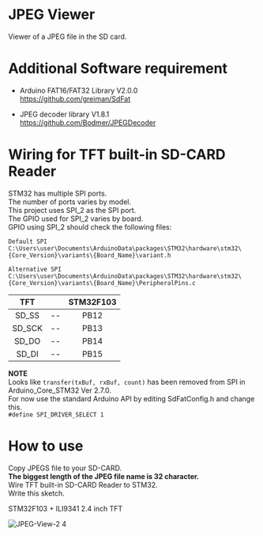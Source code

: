 # JPEG Viewer    

Viewer of a JPEG file in the SD card.   

# Additional Software requirement    

- Arduino FAT16/FAT32 Library V2.0.0   
https://github.com/greiman/SdFat   

- JPEG decoder library V1.8.1   
https://github.com/Bodmer/JPEGDecoder   

# Wiring for TFT built-in SD-CARD Reader   
STM32 has multiple SPI ports.   
The number of ports varies by model.   
This project uses SPI_2 as the SPI port.   
The GPIO used for SPI_2 varies by board.   
GPIO using SPI_2 should check the following files:   
```
Default SPI
C:\Users\user\Documents\ArduinoData\packages\STM32\hardware\stm32\{Core_Version}\variants\{Board_Name}\variant.h

Alternative SPI
C:\Users\user\Documents\ArduinoData\packages\STM32\hardware\stm32\{Core_Version}\variants\{Board_Name}\PeripheralPins.c
```

|TFT||STM32F103|
|:-:|:-:|:-:|
|SD_SS|--|PB12|
|SD_SCK|--|PB13|
|SD_DO|--|PB14|
|SD_DI|--|PB15|

__NOTE__   
Looks like ```transfer(txBuf, rxBuf, count)``` has been removed from SPI in Arduino_Core_STM32 Ver 2.7.0.   
For now use the standard Arduino API by editing SdFatConfig.h and change this.   
```#define SPI_DRIVER_SELECT 1```

# How to use    

Copy JPEGS file to your SD-CARD.   
__The biggest length of the JPEG file name is 32 character.__   
Wire TFT built-in SD-CARD Reader to STM32.   
Write this sketch.   

STM32F103 + ILI9341 2.4 inch TFT

![JPEG-View-2 4](https://user-images.githubusercontent.com/6020549/77842950-43ef0f00-71d3-11ea-8b09-4ac20095e6b3.JPG)

